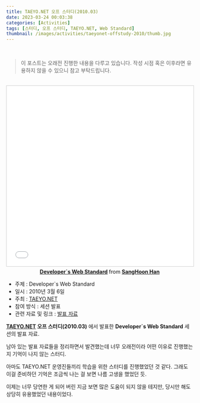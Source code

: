 ```yaml
---
title: TAEYO.NET 오프 스터디(2010.03)
date: 2023-03-24 00:03:38
categories: [Activities]
tags: [스터디, 오프 스터디, TAEYO.NET, Web Standard]
thumbnail: /images/activities/taeyonet-offstudy-2010/thumb.jpg
---
```


<br />

> 이 포스트는 오래전 진행한 내용을 다루고 있습니다. 작성 시점 혹은 이후라면 유용하지 않을 수 있으니 참고 부탁드립니다.

<br />

<center>
    <iframe src="//www.slideshare.net/slideshow/embed_code/key/LTdMyEe0fkSunT" width="595" height="485" frameborder="0" marginwidth="0" marginheight="0" scrolling="no" style="border:1px solid #CCC; border-width:1px; margin-bottom:5px; max-width: 100%;" allowfullscreen> </iframe> <div style="margin-bottom:5px"> <strong> <a href="//www.slideshare.net/ITist1/developers-web-standard" title="Developer`s Web Standard" target="_blank">Developer`s Web Standard</a> </strong> from <strong><a href="//www.slideshare.net/ITist1" target="_blank">SangHoon Han</a></strong> </div>
</center>

- 주제 : Developer`s Web Standard
- 일시 : 2010년 3월 6일
- 주최 : [TAEYO.NET](http://taeyo.net)
- 참여 방식 : 세션 발표
- 관련 자료 및 링크 : [발표 자료](https://www.slideshare.net/ITist1/developers-web-standard)

**[TAEYO.NET](http://taeyo.net) 오프 스터디(2010.03)** 에서 발표한 **Developer`s Web Standard** 세션의 발표 자료.

남아 있는 발표 자료들을 정리하면서 발견했는데 너무 오래전이라 어떤 이유로 진행했는지 기억이 나지 않는 스터디.

아마도 TAEYO.NET 운영진들끼리 학습을 위한 스터디를 진행했었던 것 같다.
그래도 이걸 준비하던 기억은 조금씩 나는 걸 보면 나름 고생을 했었던 듯.

이제는 너무 당연한 게 되어 버린 지금 보면 많은 도움이 되지 않을 테지만, 당시만 해도 상당히 유용했었던 내용이었다.

<br />
